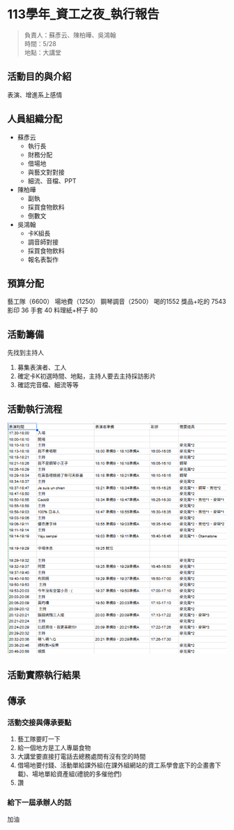 # 113學年_資工之夜_執行報告

> 負責人：蘇彥云、陳柏曄、吳鴻翰  
> 時間：5/28  
> 地點：大講堂  

## 活動目的與介紹

表演、增進系上感情

## 人員組織分配
- 蘇彥云
  - 執行長
  - 財務分配
  - 借場地
  - 與藝文對對接
  - 細流、音檔、PPT
- 陳柏曄
  - 副執
  - 採買食物飲料 
  - 倒數文
- 吳鴻翰
  - 卡K組長 
  - 調音師對接
  - 採買食物飲料 
  - 報名表製作

## 預算分配

藝工隊（6600）
場地費（1250）
鋼琴調音（2500）
喝的1552 
獎品+吃的 7543 
影印 36 
手套 40 
料理紙+杯子 80 

## 活動籌備
先找到主持人
1. 募集表演者、工人
2. 確定卡K初選時間、地點，主持人要去主持採訪影片
3. 確認完音檔、細流等等

## 活動執行流程

![image](../image/music.png)

## 活動實際執行結果

## 傳承

### 活動交接與傳承要點

1. 藝工隊要盯一下
2. 給一個地方是工人專屬食物
3. 大講堂要直接打電話去總務處問有沒有空的時間
4. 借場地要付錢、活動單給課外組(在課外組網站的資工系學會底下的企畫書下載)、場地單給資產組(禮貌的多催他們)
5. 讚

### 給下一屆承辦人的話
加油
